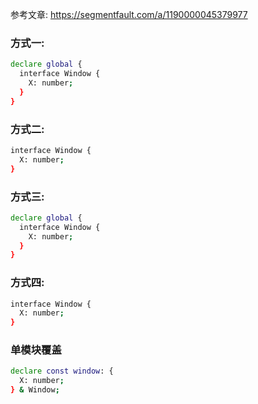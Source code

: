 参考文章: https://segmentfault.com/a/1190000045379977

### 方式一:

```bash
declare global {
  interface Window {
    X: number;
  }
}
```

### 方式二:

```bash
interface Window {
  X: number;
}
```

### 方式三:

```bash
declare global {
  interface Window {
    X: number;
  }
}
```

### 方式四:

```bash
interface Window {
  X: number;
}
```

### 单模块覆盖

```bash
declare const window: {
  X: number;
} & Window;
```
